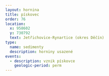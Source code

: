 ```yaml
---
layout: hornina
title: pískovec
order: 76
location:
  x: 958602
  y: 730792
  text: Jetřichovice-Rynartice (okres Děčín)
type:
  name: sedimenty
  description: horniny usazené
events:
  - description: vznik pískovce
    geologic-period: perm
---
```


